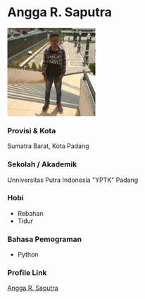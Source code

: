 # Angga R. Saputra

<img src="https://raw.githubusercontent.com/AnggaR96s/anggar96s.github.io/master/images/me.jpg" width="200" height="200" align="center"/>

### Provisi & Kota

Sumatra Barat, Kota Padang

### Sekolah / Akademik

Unniversitas Putra Indonesia "YPTK" Padang

### Hobi

- Rebahan
- Tidur

### Bahasa Pemograman 

- Python

### Profile Link

[Angga R. Saputra](https://github.com/AnggaR96s)
